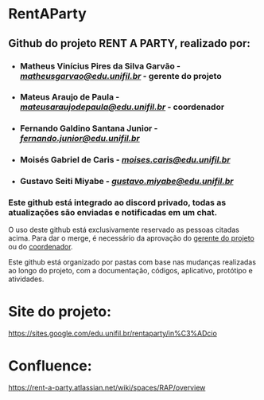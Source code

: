 # RentAParty

## Github do projeto RENT A PARTY, realizado por:

- ### **Matheus Vinícius Pires da Silva Garvão** - *matheusgarvao@edu.unifil.br* - gerente do projeto
- ### **Mateus Araujo de Paula** - *mateusaraujodepaula@edu.unifil.br* - coordenador
- ### **Fernando Galdino Santana Junior** - *fernando.junior@edu.unifil.br*
- ### **Moisés Gabriel de Caris** - *moises.caris@edu.unifil.br*
- ### **Gustavo Seiti Miyabe** - *gustavo.miyabe@edu.unifil.br*


### Este github está integrado ao discord privado, todas as atualizações são enviadas e notificadas em um chat.

O uso deste github está exclusivamente reservado as pessoas citadas acima.
Para dar o merge, é necessário da aprovação do <ins>gerente do projeto</ins> ou do <ins>coordenador</ins>.

Este github está organizado por pastas com base nas mudanças realizadas ao longo do projeto,
com a documentação, códigos, aplicativo, protótipo e atividades.

# **Site do projeto:** 
https://sites.google.com/edu.unifil.br/rentaparty/in%C3%ADcio

# **Confluence:** 
https://rent-a-party.atlassian.net/wiki/spaces/RAP/overview

